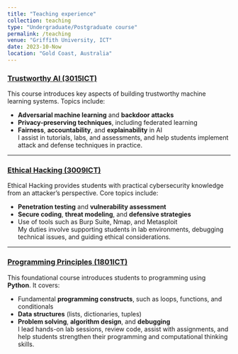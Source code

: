 ```yaml
---
title: "Teaching experience"
collection: teaching
type: "Undergraduate/Postgraduate course"
permalink: /teaching
venue: "Griffith University, ICT"
date: 2023-10-Now
location: "Gold Coast, Australia"
---
```


### [Trustworthy AI (3015ICT)](https://www.griffith.edu.au/study/courses/trustworthy-ai-3015ICT#trimester-2-brisbane-south-nathan)
This course introduces key aspects of building trustworthy machine learning systems. Topics include:
- **Adversarial machine learning** and **backdoor attacks**  
- **Privacy-preserving techniques**, including federated learning  
- **Fairness**, **accountability**, and **explainability** in AI  
I assist in tutorials, labs, and assessments, and help students implement attack and defense techniques in practice.

---

### [Ethical Hacking (3009ICT)](https://www.griffith.edu.au/study/courses/ethical-hacking-3009ICT)
Ethical Hacking provides students with practical cybersecurity knowledge from an attacker’s perspective. Core topics include:
- **Penetration testing** and **vulnerability assessment**  
- **Secure coding**, **threat modeling**, and **defensive strategies**  
- Use of tools such as Burp Suite, Nmap, and Metasploit  
My duties involve supporting students in lab environments, debugging technical issues, and guiding ethical considerations.

---

### [Programming Principles (1801ICT)](https://www.griffith.edu.au/study/courses/programming-principles-1801ICT)
This foundational course introduces students to programming using **Python**. It covers:
- Fundamental **programming constructs**, such as loops, functions, and conditionals  
- **Data structures** (lists, dictionaries, tuples)  
- **Problem solving**, **algorithm design**, and **debugging**  
I lead hands-on lab sessions, review code, assist with assignments, and help students strengthen their programming and computational thinking skills.
